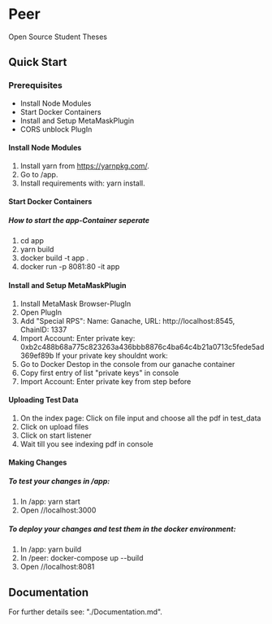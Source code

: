 # Peer
Open Source Student Theses

## Quick Start

### Prerequisites
- Install Node Modules
- Start Docker Containers
- Install and Setup MetaMaskPlugin
- CORS unblock PlugIn

#### Install Node Modules
1. Install yarn from https://yarnpkg.com/.
2. Go to /app.
3. Install requirements with: yarn install.

#### Start Docker Containers
##### How to start the app-Container seperate
1. cd app
2. yarn build
3. docker build -t app .
4. docker run -p 8081:80 -it app

#### Install and Setup MetaMaskPlugin
1. Install MetaMask Browser-PlugIn
2. Open PlugIn
3. Add "Special RPS": Name: Ganache, URL: http://localhost:8545, ChainID: 1337
4. Import Account: Enter private key: 0xb2c488b68a775c823263a436bbb8876c4ba64c4b21a0713c5fede5ad369ef89b
If your private key shouldnt work:
5. Go to Docker Destop in the console from our ganache container
6. Copy first entry of list "private keys" in console 
7. Import Account: Enter private key from step before

#### Uploading Test Data
1. On the index page: Click on file input and choose all the pdf in test_data
2. Click on upload files
3. Click on start listener
4. Wait till you see indexing pdf in console

#### Making Changes
##### To test your changes in /app:
1. In /app: yarn start
2. Open //localhost:3000
##### To deploy your changes and test them in the docker environment:
1. In /app: yarn build
2. In /peer: docker-compose up --build
3. Open //localhost:8081
## Documentation
For further details see: "./Documentation.md".


